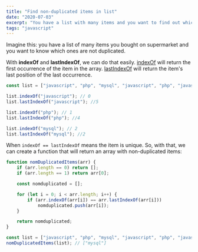 ```yaml
---
title: "Find non-duplicated items in list"
date: "2020-07-03"
excerpt: "You have a list with many items and you want to find out which ones are not duplicated"
tags: "javascript"
---
```


Imagine this: you have a list of many items you bought on supermarket and you want to know which ones are not duplicated.

With **indexOf** and **lastIndexOf**, we can do that easily.
[indexOf](https://developer.mozilla.org/en-US/docs/Web/JavaScript/Reference/Global_Objects/Array/indexOf) will return the first occurrence of the item in the array.
[lastIndexOf](https://developer.mozilla.org/en-US/docs/Web/JavaScript/Reference/Global_Objects/Array/lastIndexOf) will return the item's last position of the last occurrence.

```js
const list = ["javascript", "php", "mysql", "javascript", "php", "javascript"];

list.indexOf("javascript"); // 0
list.lastIndexOf("javascript"); //5

list.indexOf("php"); // 1
list.lastIndexOf("php"); //4

list.indexOf("mysql"); // 2
list.lastIndexOf("mysql"); //2
```

When `indexOf == lastIndexOf` means the item is unique. So, with that, we can create a function that will return an array with non-duplicated items:

```js
function nomDuplicatedItems(arr) {
	if (arr.length == 0) return [];
	if (arr.length == 1) return arr[0];

	const nomduplicated = [];

	for (let i = 0; i < arr.length; i++) {
		if (arr.indexOf(arr[i]) == arr.lastIndexOf(arr[i]))
			nomduplicated.push(arr[i]);
	}

	return nomduplicated;
}

const list = ["javascript", "php", "mysql", "javascript", "php", "javascript"];
nomDuplicatedItems(list); // ["mysql"]
```
